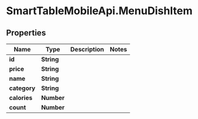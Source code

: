 # SmartTableMobileApi.MenuDishItem

## Properties

Name | Type | Description | Notes
------------ | ------------- | ------------- | -------------
**id** | **String** |  | 
**price** | **String** |  | 
**name** | **String** |  | 
**category** | **String** |  | 
**calories** | **Number** |  | 
**count** | **Number** |  | 


